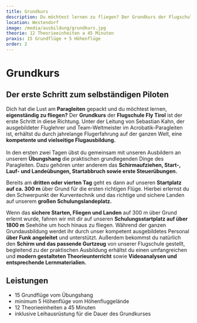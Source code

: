 ```yaml
---
title: Grundkurs
description: Du möchtest lernen zu fliegen? Der Grundkurs der Flugschule Fly Tirol ist der erste Schritt in diese Richtung. Unter der Leitung von Sebastian Kahn, der ausgebildeter Fluglehrer und Team-Weltmeister im Acrobatik-Paragleiten ist, erhältst du durch jahrelange Flugerfahrung auf der ganzen Welt, eine kompetente und vielseitige Flugausbildung. 
location: Westendorf
image: /media/ausbildung/grundkurs.jpg
theorie: 12 Theorieeinheiten a 45 Minuten
praxis: 15 Grundflüge + 5 Höhenflüge
order: 2
---
```


# Grundkurs

## Der erste Schritt zum selbständigen Piloten

Dich hat die Lust am **Paragleiten** gepackt und du möchtest lernen, **eigenständig zu fliegen?** Der **Grundkurs** der **Flugschule Fly Tirol** ist der erste Schritt in diese Richtung. Unter der Leitung von Sebastian Kahn, der ausgebildeter Fluglehrer und Team-Weltmeister im Acrobatik-Paragleiten ist, erhältst du durch jahrelange Flugerfahrung auf der ganzen Welt, eine **kompetente und vielseitige Flugausbildung.** 
<br> </br>
In den ersten zwei Tagen übst du gemeinsam mit unseren Ausbildern an unserem **Übungshang** die praktischen grundlegenden Dinge des Paragleiten. Dazu gehören unter anderem das **Schirmaufziehen, Start-, Lauf- und Landeübungen, Startabbruch sowie erste Steuerübungen.** 


Bereits am **dritten oder vierten Tag** geht es dann auf unseren **Startplatz auf ca. 300 m** über Grund für die ersten richtigen Flüge. Hierbei erlernst du den Schwerpunkt der Kurventechnik und das richtige und sichere Landen auf unserem **großen Schulungslandeplatz.** 


Wenn das **sichere Starten, Fliegen und Landen** auf 300 m über Grund erlernt wurde, fahren wir mit dir auf unseren **Schulungsstartplatz auf über 1800 m** Seehöhe um hoch hinaus zu fliegen. 
Während der ganzen Grundausbildung werdet ihr durch unser kompetent ausgebildetes Personal **über Funk angeleitet** und unterstützt. Außerdem bekommst du natürlich den **Schirm und das passende Gurtzeug** von unserer Flugschule gestellt, begleitend zu der praktischen Ausbildung erhältst du einen umfangreichen und **modern gestalteten Theorieunterricht** sowie **Videoanalysen und entsprechende Lernmaterialien.**

## Leistungen

- 15 Grundflüge vom Übungshang
- minimum 5 Höhenflüge vom Höhenfluggelände
- 12 Theorieeinheiten a 45 Minuten
- inklusive Leihausrüstung für die Dauer des Grundkurses    

<ContentImageGallery path="/media/ausbildung/grundausbildung/"/>
